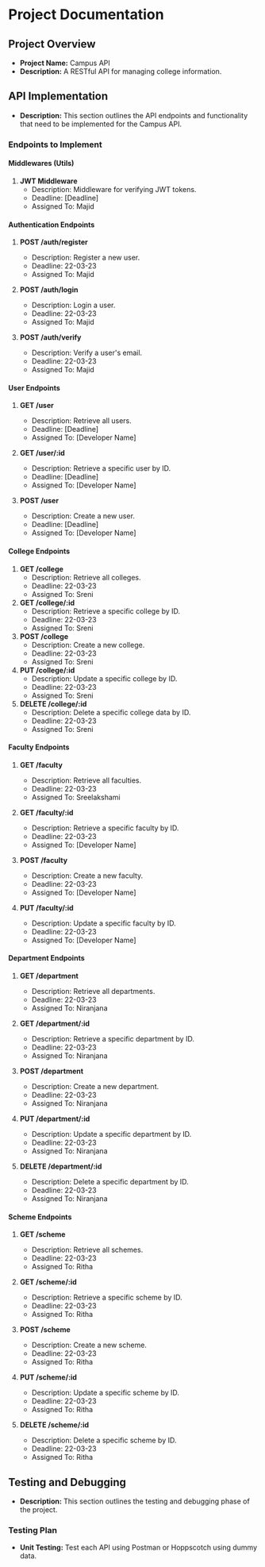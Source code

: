# Project Documentation

## Project Overview

- **Project Name:** Campus API
- **Description:** A RESTful API for managing college information.

## API Implementation

- **Description:** This section outlines the API endpoints and functionality that need to be implemented for the Campus API.

### Endpoints to Implement

#### Middlewares (Utils)

1. **JWT Middleware**
   - Description: Middleware for verifying JWT tokens.
   - Deadline: [Deadline]
   - Assigned To: Majid

#### Authentication Endpoints

1. **POST /auth/register**

   - Description: Register a new user.
   - Deadline: 22-03-23
   - Assigned To: Majid

2. **POST /auth/login**

   - Description: Login a user.
   - Deadline: 22-03-23
   - Assigned To: Majid

3. **POST /auth/verify**
   - Description: Verify a user's email.
   - Deadline: 22-03-23
   - Assigned To: Majid

#### User Endpoints

1. **GET /user**

   - Description: Retrieve all users.
   - Deadline: [Deadline]
   - Assigned To: [Developer Name]

2. **GET /user/:id**

   - Description: Retrieve a specific user by ID.
   - Deadline: [Deadline]
   - Assigned To: [Developer Name]

3. **POST /user**
   - Description: Create a new user.
   - Deadline: [Deadline]
   - Assigned To: [Developer Name]

#### College Endpoints

1. **GET /college**
   - Description: Retrieve all colleges.
   - Deadline: 22-03-23
   - Assigned To: Sreni
2. **GET /college/:id**
   - Description: Retrieve a specific college by ID.
   - Deadline: 22-03-23
   - Assigned To: Sreni
3. **POST /college**
   - Description: Create a new college.
   - Deadline: 22-03-23
   - Assigned To: Sreni
4. **PUT /college/:id**
   - Description: Update a specific college by ID.
   - Deadline: 22-03-23
   - Assigned To: Sreni
5. **DELETE /college/:id**
   - Description: Delete a specific college data by ID.
   - Deadline: 22-03-23
   - Assigned To: Sreni

#### Faculty Endpoints

1. **GET /faculty**

   - Description: Retrieve all faculties.
   - Deadline: 22-03-23
   - Assigned To: Sreelakshami

2. **GET /faculty/:id**

   - Description: Retrieve a specific faculty by ID.
   - Deadline: 22-03-23
   - Assigned To: [Developer Name]

3. **POST /faculty**

   - Description: Create a new faculty.
   - Deadline: 22-03-23
   - Assigned To: [Developer Name]

4. **PUT /faculty/:id**
   - Description: Update a specific faculty by ID.
   - Deadline: 22-03-23
   - Assigned To: [Developer Name]

#### Department Endpoints

1. **GET /department**

   - Description: Retrieve all departments.
   - Deadline: 22-03-23
   - Assigned To: Niranjana

2. **GET /department/:id**

   - Description: Retrieve a specific department by ID.
   - Deadline: 22-03-23
   - Assigned To: Niranjana

3. **POST /department**

   - Description: Create a new department.
   - Deadline: 22-03-23
   - Assigned To: Niranjana

4. **PUT /department/:id**

   - Description: Update a specific department by ID.
   - Deadline: 22-03-23
   - Assigned To: Niranjana

5. **DELETE /department/:id**
   - Description: Delete a specific department by ID.
   - Deadline: 22-03-23
   - Assigned To: Niranjana

#### Scheme Endpoints

1. **GET /scheme**

   - Description: Retrieve all schemes.
   - Deadline: 22-03-23
   - Assigned To: Ritha

2. **GET /scheme/:id**

   - Description: Retrieve a specific scheme by ID.
   - Deadline: 22-03-23
   - Assigned To: Ritha

3. **POST /scheme**

   - Description: Create a new scheme.
   - Deadline: 22-03-23
   - Assigned To: Ritha

4. **PUT /scheme/:id**

   - Description: Update a specific scheme by ID.
   - Deadline: 22-03-23
   - Assigned To: Ritha

5. **DELETE /scheme/:id**
   - Description: Delete a specific scheme by ID.
   - Deadline: 22-03-23
   - Assigned To: Ritha

## Testing and Debugging

- **Description:** This section outlines the testing and debugging phase of the project.

### Testing Plan

- **Unit Testing:** Test each API using Postman or Hoppscotch using dummy data.
